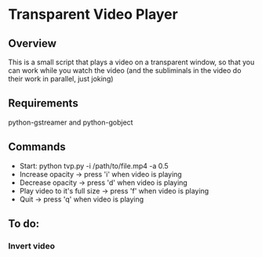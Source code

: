 # Transparent Video Player

## Overview

This is a small script that plays a video on a transparent window, so that you can work while you watch the video (and the subliminals in the video do their work in parallel, just joking)

## Requirements

python-gstreamer and python-gobject

## Commands

* Start:
  python tvp.py -i /path/to/file.mp4 -a 0.5
* Increase opacity -> press 'i' when video is playing
* Decrease opacity -> press 'd' when video is playing
* Play video to it's full size -> press 'f' when video is playing
* Quit -> press 'q' when video is playing

## To do:

### Invert video
